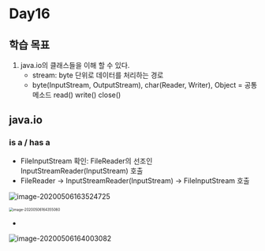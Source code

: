 # Day16

## 학습 목표

1. java.io의 클래스들을 이해 할 수 있다.
   - stream: byte 단위로 데이터를 처리하는 경로 
   - byte(InputStream, OutputStream), char(Reader, Writer), Object = 공통 메소드 read() write() close()



## java.io



### is a / has a 

- FileInputStream 확인: FileReader의 선조인 InputStreamReader(InputStream) 호출
- FileReader -> InputStreamReader(InputStream) -> FileInputStream 호출 

![image-20200506163524725](https://tva1.sinaimg.cn/large/007S8ZIlgy1geirorpp7sj31c20m2k4a.jpg)

<img src="https://tva1.sinaimg.cn/large/007S8ZIlgy1geirxm9ttvj30gw0cc0u2.jpg" alt="image-20200506164355060" style="zoom:50%;" /> 



- 

![image-20200506164003082](https://tva1.sinaimg.cn/large/007S8ZIlgy1geirtlxre1j31760qaans.jpg)